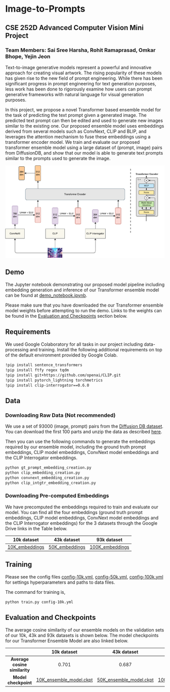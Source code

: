 # Image-to-Prompts

## CSE 252D Advanced Computer Vision Mini Project
### Team Members: Sai Sree Harsha, Rohit Ramaprasad, Omkar Bhope, Yejin Jeon

Text-to-image generative models represent a powerful and innovative approach for creating visual artwork. The rising popularity of these models has given rise to the new field of prompt engineering. While there has been significant progress in prompt engineering for text generation purposes, less work has been done to rigorously examine how users can prompt generative frameworks with natural language for visual generation purposes. 

In this project, we propose a novel Transformer based ensemble model for the task of predicting the text prompt given a generated image. The predicted text prompt can then be edited and used to generate new images similar to the existing one. Our proposed ensemble model uses embeddings derived from several models such as ConvNext, CLIP and BLIP, and leverages the attention mechanism to fuse these embeddings using a transformer encoder model. We train and evaluate our proposed transformer ensemble model using a large dataset of (prompt, image) pairs from DiffusionDB, and show that our model is able to generate text prompts similar to the prompts used to generate the image.

![alt text](./acv_ensemble.png)

## Demo
The Jupyter notebook demonstrating our proposed model pipeline including embedding generation and inference of our Transformer ensemble model can be found at [demo_notebook.ipynb](https://github.com/Gateway2745/Image-to-Prompts/blob/main/demo_notebook.ipynb).

Please make sure that you have downloaded the our Transformer ensemble model weights before attempting to run the demo. Links to the weights can be found in the [Evaluation and Checkpoints](#evaluation-and-checkpoints) section below.

## Requirements
We used Google Colaboratory for all tasks in our project including data-processing and training. Install the following additional requirements on top of the default environment provided by Google Colab.

```
!pip install sentence_transformers
!pip install ftfy regex tqdm
!pip install git+https://github.com/openai/CLIP.git
!pip install pytorch_lightning torchmetrics
!pip install clip-interrogator==0.6.0
```

## Data

### Downloading Raw Data (Not recommended)
We use a set of 93000 (image, prompt) pairs from the [Diffusion DB dataset](https://huggingface.co/datasets/poloclub/diffusiondb). You can download the first 100 parts and unzip the data as described [here](https://huggingface.co/datasets/poloclub/diffusiondb#downloading-a-range-of-files).

Then you can use the following commands to generate the embeddings required by our ensemble model, including the ground truth prompt embeddings, CLIP model embeddings, ConvNext model embeddings and the CLIP Interrogator embeddings.
```
python gt_prompt_embedding_creation.py
python clip_embedding_creation.py
python convnext_embedding_creation.py
python clip_intgtr_embedding_creation.py
```
### Downloading Pre-computed Embeddings
We have precomputed the embeddings required to train and evaluate our model. You can find all the four embeddings (ground truth prompt embeddings, CLIP model embeddings, ConvNext model embeddings and the CLIP Interrogator embeddings) for the 3 datasets through the Google Drive links in the Table below.

|10k dataset|43k dataset|93k dataset|
|:---:|:---:|:---:|
|[10K_embeddings](https://drive.google.com/drive/folders/10sjzdXXAhJ3vjF1fh5j9c4lleInqmTkK?usp=share_link)|[50K_embeddings](https://drive.google.com/drive/folders/11B6GNBh2Bz7Duo3R2Pr0KVLcCkJFl16o?usp=share_link)| [100K_embeddings](https://drive.google.com/drive/folders/1sgTM3q27sFcXRzfY259NMaJaIvo-kIGu?usp=share_link)|

## Training
Please see the config files [config-10k.yml](https://github.com/Gateway2745/Image-to-Prompts/blob/main/config-10k.yml), [config-50k.yml](https://github.com/Gateway2745/Image-to-Prompts/blob/main/config-50k.yml), [config-100k.yml](https://github.com/Gateway2745/Image-to-Prompts/blob/main/config-100k.yml) for settings hyperparameters and paths to data files.

The command for training is,
```
python train.py config-10k.yml
```

## Evaluation and Checkpoints

The average cosine similarity of our ensemble models on the validation sets of our 10k, 43k and 93k datasets is shown below. The model checkpoints for our Transformer Ensemble Model are also linked below.

||10k dataset|43k dataset|93k dataset|
|:---:|:---:|:---:|:---:|
|**Average cosine similarity**|0.701|0.687|0.690|
|**Model checkpoint**|[10K_ensemble_model.ckpt](https://drive.google.com/file/d/1A_Ue5li4f9cY5wiB3GgFe1F_VD-rk-K7/view?usp=share_link)|[50K_ensemble_model.ckpt](https://drive.google.com/file/d/1aiV5W01t_L4x4nTVROoEX8muabwMwOfq/view?usp=share_link)| [100K_ensemble_model.ckpt](https://drive.google.com/file/d/1jwkhx6Vwyuj4S_EnggBtKbVIY7LSLS_T/view?usp=share_link)|
